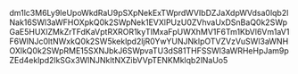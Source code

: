 dm1lc3M6Ly9leUpoWkdRaU9pSXpNekExTWprdWVIbDZJaXdpWVdsa0lqb2lNak16SWl3aWFHOXpkQ0k2SWpNek1EVXlPUzU0ZVhvaUxDSnBaQ0k2SWpGaE5HUXlZMkZrTFdKaVptRXROR1kyTlMxaFpUWXhMV1F6Tm1KbVl6Vm1aV1F6WlNJc0ltNWxkQ0k2SW5keklpd2ljR0YwYUNJNklpOTVZVzVuSWl3aWNHOXlkQ0k2SWpRME15SXNJbkJ6SWpvaTU3dS81THFSSWl3aWRHeHpJam9pZEd4eklpd2lkSGx3WlNJNkltNXZibVVpTENKMklqb2lNaUo5
